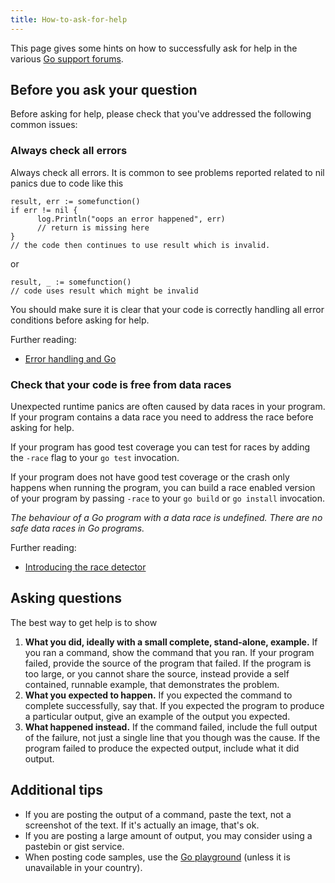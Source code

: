 ```yaml
---
title: How-to-ask-for-help
---
```


This page gives some hints on how to successfully ask for help in the various [Go support forums][3].

## Before you ask your question

Before asking for help, please check that you've addressed the following common issues:

### Always check all errors

Always check all errors. It is common to see problems reported related to nil panics due to code like this
```
result, err := somefunction()
if err != nil {
      log.Println("oops an error happened", err)
      // return is missing here
}
// the code then continues to use result which is invalid.
```
or
```
result, _ := somefunction()
// code uses result which might be invalid
```
You should make sure it is clear that your code is correctly handling all error conditions before asking for help.

Further reading:
- [Error handling and Go][0] 

### Check that your code is free from data races

Unexpected runtime panics are often caused by data races in your program. If your program contains a data race you need to address the race before asking for help.

If your program has good test coverage you can test for races by adding the `-race` flag to your `go test` invocation.

If your program does not have good test coverage or the crash only happens when running the program, you can build a race enabled version of your program by passing `-race` to your `go build` or `go install` invocation.

_The behaviour of a Go program with a data race is undefined. There are no safe data races in Go programs._

Further reading:
- [Introducing the race detector][1]

## Asking questions

The best way to get help is to show 

1. **What you did, ideally with a small complete, stand-alone, example.** 
  If you ran a command, show the command that you ran. If your program failed, provide the source of the program that failed. If the program is too large, or you cannot share the source, instead provide a self contained, runnable example, that demonstrates the problem.
2. **What you expected to happen.** If you expected the command to complete successfully, say that. If you expected the program to produce a particular output, give an example of the output you expected.
3. **What happened instead.**
  If the command failed, include the full output of the failure, not just a single line that you though was the cause. If the program failed to produce the expected output, include what it did output.

## Additional tips

- If you are posting the output of a command, paste the text, not a screenshot of the text. If it's actually an image, that's ok.
- If you are posting a large amount of output, you may consider using a pastebin or gist service.
- When posting code samples, use the [Go playground][2] (unless it is unavailable in your country).

[0]: https://go.dev/blog/error-handling-and-go
[1]: https://go.dev/blog/race-detector
[2]: https://go.dev/play
[3]: /wiki/questions
